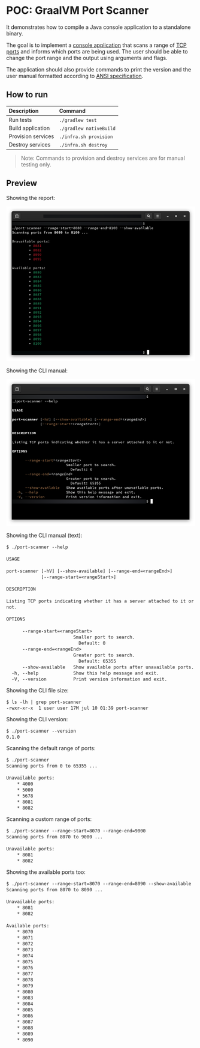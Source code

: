 # POC: GraalVM Port Scanner

It demonstrates how to compile a Java console application to a standalone binary.

The goal is to implement a [console application](https://en.wikipedia.org/wiki/Console_application) that scans a range of [TCP ports](https://en.wikipedia.org/wiki/List_of_TCP_and_UDP_port_numbers#Well-known_ports) and informs which ports are being used. The user should be able to change the port range and the output using arguments and flags.

The application should also provide commands to print the version and the user manual formatted according to [ANSI specification](https://en.wikipedia.org/wiki/ANSI_escape_code).

## How to run

| Description | Command |
| :--- | :--- |
| Run tests | `./gradlew test` |
| Build application | `./gradlew nativeBuild` |
| Provision services | `./infra.sh provision` |
| Destroy services | `./infra.sh destroy` |

> Note: Commands to provision and destroy services are for manual testing only.

## Preview

Showing the report:

![Terminal showing the CLI output with colors](./preview/report.png)

Showing the CLI manual:

![Terminal showing the CLI manual with colors](./preview/help.png)

Showing the CLI manual (text):

```
$ ./port-scanner --help

USAGE

port-scanner [-hV] [--show-available] [--range-end=<rangeEnd>]
             [--range-start=<rangeStart>]

DESCRIPTION

Listing TCP ports indicating whether it has a server attached to it or not.

OPTIONS

      --range-start=<rangeStart>
                         Smaller port to search.
                           Default: 0
      --range-end=<rangeEnd>
                         Greater port to search.
                           Default: 65355
      --show-available   Show available ports after unavailable ports.
  -h, --help             Show this help message and exit.
  -V, --version          Print version information and exit.
```

Showing the CLI file size:

```
$ ls -lh | grep port-scanner
-rwxr-xr-x  1 user user 17M jul 10 01:39 port-scanner
```

Showing the CLI version:

```shell
$ ./port-scanner --version
0.1.0
```

Scanning the default range of ports:

```
$ ./port-scanner
Scanning ports from 0 to 65355 ...

Unavailable ports:
	* 4000
	* 5000
	* 5678
	* 8081
	* 8082
```

Scanning a custom range of ports:

```
$ ./port-scanner --range-start=8070 --range-end=9000
Scanning ports from 8070 to 9000 ...

Unavailable ports:
	* 8081
	* 8082
```

Showing the available ports too:

```
$ ./port-scanner --range-start=8070 --range-end=8090 --show-available
Scanning ports from 8070 to 8090 ...

Unavailable ports:
	* 8081
	* 8082

Available ports:
	* 8070
	* 8071
	* 8072
	* 8073
	* 8074
	* 8075
	* 8076
	* 8077
	* 8078
	* 8079
	* 8080
	* 8083
	* 8084
	* 8085
	* 8086
	* 8087
	* 8088
	* 8089
	* 8090
```

